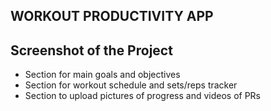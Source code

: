 ## WORKOUT PRODUCTIVITY APP


## Screenshot of the Project

- Section for main goals and objectives
- Section for workout schedule and sets/reps tracker
- Section to upload pictures of progress and videos of PRs 

